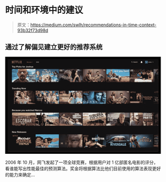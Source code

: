 # 时间和环境中的建议

> 原文：<https://medium.com/swlh/recommendations-in-time-context-93b32f73d98d>

## 通过了解偏见建立更好的推荐系统

![](img/ab29aa296a7642cb4728cf141f4511f2.png)

2006 年 10 月，网飞发起了一项全球竞赛，根据用户对 1 亿部匿名电影的评分，看谁能写出性能最佳的预测算法。奖金将根据算法比他们目前使用的算法表现更好的能力来确定…